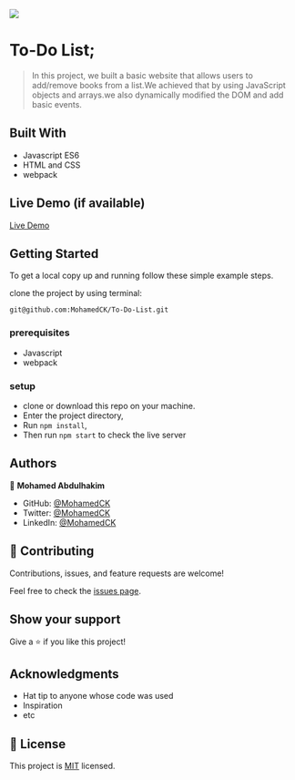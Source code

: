 ![](https://img.shields.io/badge/Microverse-blueviolet)

# To-Do List;

> In this project, we built a basic website that allows users to add/remove books from a list.We achieved that by using JavaScript objects and arrays.we also dynamically modified the DOM and add basic events.


## Built With

- Javascript ES6
- HTML and CSS
- webpack
  

## Live Demo (if available)

[Live Demo](https://mohamedck.github.io/To-Do-List/dist/)

## Getting Started


To get a local copy up and running follow these simple example steps.

clone the project by using terminal: 

`git@github.com:MohamedCK/To-Do-List.git`

### prerequisites
- Javascript
- webpack
### setup
- clone or download this repo on your machine.
- Enter the project directory,
- Run `npm install`,
- Then run  `npm start` to check the live server

## Authors

👤 **Mohamed Abdulhakim**

- GitHub: [@MohamedCK](https://github.com/MohamedCK)
- Twitter: [@MohamedCK](https://twitter.com/MohamedCK0)
- LinkedIn: [@MohamedCK](https://www.linkedin.com/in/mohamed-abdulhakim-2868521b6/)

## 🤝 Contributing

Contributions, issues, and feature requests are welcome!

Feel free to check the [issues page](https://github.com/MohamedCK/Awesome-books-plain-JavaScript-with-objects/issues).

## Show your support

Give a ⭐️ if you like this project!

## Acknowledgments

- Hat tip to anyone whose code was used
- Inspiration
- etc

## 📝 License

This project is [MIT](./MIT.md) licensed.
